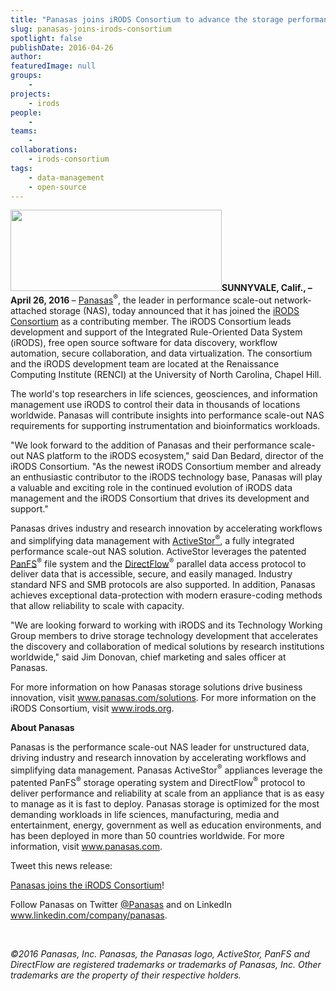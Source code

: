 ```yaml
---
title: "Panasas joins iRODS Consortium to advance the storage performance needs of life science markets"
slug: panasas-joins-irods-consortium
spotlight: false
publishDate: 2016-04-26
author: 
featuredImage: null
groups:
    - 
projects:
    - irods
people:
    - 
teams: 
    - 
collaborations:
    - irods-consortium
tags:
    - data-management
    - open-source
---
```

<strong><img class="alignleft size-full wp-image-15403" src="https://renci.org/wp-content/uploads/2016/04/panasas.png" alt="" width="338" height="130" />SUNNYVALE, Calif., – April 26, 2016 </strong>– <a href="http://www.panasas.com/" target="_blank">Panasas</a><sup>®</sup>, the leader in performance scale-out network-attached storage (NAS), today announced that it has joined the <a href="http://irods.org/" target="_blank">iRODS Consortium</a> as a contributing member. The iRODS Consortium leads development and support of the Integrated Rule-Oriented Data System (iRODS), free open source software for data discovery, workflow automation, secure collaboration, and data virtualization. The consortium and the iRODS development team are located at the Renaissance Computing Institute (RENCI) at the University of North Carolina, Chapel Hill.



The world's top researchers in life sciences, geosciences, and information management use iRODS to control their data in thousands of locations worldwide. Panasas will contribute insights into performance scale-out NAS requirements for supporting instrumentation and bioinformatics workloads.

"We look forward to the addition of Panasas and their performance scale-out NAS platform to the iRODS ecosystem," said Dan Bedard, director of the iRODS Consortium. "As the newest iRODS Consortium member and already an enthusiastic contributor to the iRODS technology base, Panasas will play a valuable and exciting role in the continued evolution of iRODS data management and the iRODS Consortium that drives its development and support."

Panasas drives industry and research innovation by accelerating workflows and simplifying data management with <a href="http://www.panasas.com/products/activestor-16-18" target="_blank">ActiveStor<sup>®</sup></a>, a fully integrated performance scale-out NAS solution. ActiveStor leverages the patented <a href="http://www.panasas.com/products/panfs" target="_blank">PanFS</a><sup>®</sup> file system and the <a href="http://www.panasas.com/products/panfs/network-protocols" target="_blank">DirectFlow</a><sup>®</sup> parallel data access protocol to deliver data that is accessible, secure, and easily managed. Industry standard NFS and SMB protocols are also supported. In addition, Panasas achieves exceptional data-protection with modern erasure-coding methods that allow reliability to scale with capacity.

"We are looking forward to working with iRODS and its Technology Working Group members to drive storage technology development that accelerates the discovery and collaboration of medical solutions by research institutions worldwide," said Jim Donovan, chief marketing and sales officer at Panasas.

For more information on how Panasas storage solutions drive business innovation, visit <a href="http://www.panasas.com/solutions" target="_blank">www.panasas.com/solutions</a>. For more information on the iRODS Consortium, visit <a href="http://www.irods.org" target="_blank">www.irods.org</a>.

<strong>About Panasas</strong>

Panasas is the performance scale-out NAS leader for unstructured data, driving industry and research innovation by accelerating workflows and simplifying data management. Panasas ActiveStor<sup>®</sup> appliances leverage the patented PanFS<sup>®</sup> storage operating system and DirectFlow<sup>®</sup> protocol to deliver performance and reliability at scale from an appliance that is as easy to manage as it is fast to deploy. Panasas storage is optimized for the most demanding workloads in life sciences, manufacturing, media and entertainment, energy, government as well as education environments, and has been deployed in more than 50 countries worldwide. For more information, visit <a href="http://www.panasas.com" target="_blank">www.panasas.com</a>.

Tweet this news release:

<a href="https://www.panasas.com/press/panasas-joins-irods-consortium-advance-storage-performance-needs-life-sciences-markets/" target="_blank">Panasas joins the iRODS Consortium</a>!

Follow Panasas on Twitter <a href="https://twitter.com/Panasas" target="_blank">@Panasas</a> and on LinkedIn www.linkedin.com/company/panasas.

&nbsp;

<em>©2016 Panasas, Inc. Panasas, the Panasas logo, ActiveStor, PanFS and DirectFlow are registered trademarks or trademarks of Panasas, Inc. Other trademarks are the property of their respective holders.</em>
